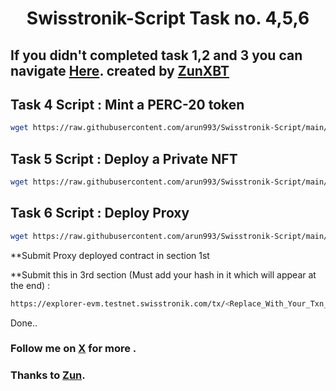 <h1 align="center">Swisstronik-Script Task no. 4,5,6</h1>

## If you didn't completed task 1,2 and 3 you can navigate [Here](https://github.com/dxzenith/Swisstronic-Script/blob/main/README.md). created by [ZunXBT](https://x.com/ZunXBT)

## Task 4 Script : Mint a PERC-20 token
```bash
wget https://raw.githubusercontent.com/arun993/Swisstronik-Script/main/perc20-token.sh && chmod +x perc20-token.sh && ./perc20-token.sh
```

## Task 5 Script : Deploy a Private NFT
```bash
wget https://raw.githubusercontent.com/arun993/Swisstronik-Script/main/private-nft.sh && chmod +x private-nft.sh && ./private-nft.sh
```

## Task 6 Script : Deploy Proxy
```bash
wget https://raw.githubusercontent.com/arun993/Swisstronik-Script/main/proxy.sh && chmod +x proxy.sh && ./proxy.sh 
```
**Submit Proxy deployed contract in section 1st

**Submit this in 3rd section (Must add your hash in it which will appear at the end) : 
```bash
https://explorer-evm.testnet.swisstronik.com/tx/<Replace_With_Your_Txn_Hash>
```
Done..

### Follow me on [X](https://x.com/Arun__993) for more .
### Thanks to [Zun](https://x.com/ZunXBT).
